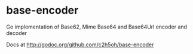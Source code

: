 base-encoder
============

Go implementation of Base62, Mime Base64 and Base64Url encoder and decoder

Docs at <http://godoc.org/github.com/c2h5oh/base-encoder>
